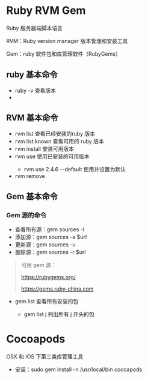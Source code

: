 # Ruby RVM Gem

Ruby 服务器端脚本语言

RVM：Ruby version manager 版本管理和安装工具

Gem：ruby 软件包和库管理软件（RubyGems）



## ruby 基本命令

- ruby -v 查看版本
- 



## RVM 基本命令

- rvm list 查看已经安装的ruby 版本
- rvm list known 查看可用的 ruby 版本
- rvm install <version> 安装可用版本
- rvm use <version> 使用已安装的可用版本
  - rvm use 2.4.6 --default 使用并设置为默认
- rvm remove <version>



## Gem 基本命令

### Gem 源的命令

- 查看所有源：gem sources -l 
- 添加源：gem sources -a  $url 
- 更新源：gem sources -u 
- 删除源：gem sources -r $url

> 可用 gem 源：
>
> https://rubygems.org/ 
>
> https://gems.ruby-china.com



- gem list 查看所有安装的包

  - gem list j 列出所有 j 开头的包




# Cocoapods

OSX 和 IOS 下第三类库管理工具

- 安装：sudo gem install -n /usr/local/bin cocoapods



